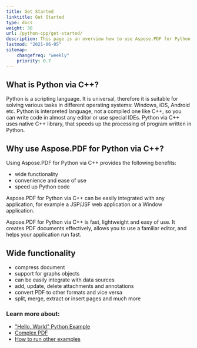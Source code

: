 ```yaml
---
title: Get Started 
linktitle: Get Started
type: docs
weight: 30
url: /python-cpp/get-started/
description: This page is an overview how to use Aspose.PDF for Python via C++ for creating and editing a PDF document
lastmod: "2021-06-05"   
sitemap: 
    changefreq: "weekly"
    priority: 0.7
---
```


## What is Python via C++?

Python is a scripting language. It is universal, therefore it is suitable for solving various tasks in different operating systems: Windows, iOS, Android etc.
Python is interpreted language, not a compiled one like C++, so you can write code in almost any editor or use special IDEs.
Python via C++ uses native C++ library, that speeds up the processing of program written in Python.

## Why use Aspose.PDF for Python via C++?

Using Aspose.PDF for Python via C++ provides the following benefits:

- wide functionality
- convenience and ease of use
- speed up Python code

Aspose.PDF for Python via C++ can be easily integrated with any application, for example a JSP/JSF web application or a Window application.

Aspose.PDF for Python via C++ is fast, lightweight and easy of use.
It creates PDF documents effectively, allows you to use a familiar editor, and helps your application run fast.

## Wide functionality

- compress document
- support for graphs objects
- can be easily integrate with data sources
- add, update, delete attachments and annotations
- convert PDF to other formats and vice versa
- split, merge, extract or insert pages and much more

### Learn more about:

- ["Hello, World" Python Example](/pdf/python-cpp/hello-world-example/)
- [Complex PDF](/pdf/python-cpp/complex-pdf-example/)
- [How to run other examples](/pdf/python-cpp/how-to-run-other-examples/)
